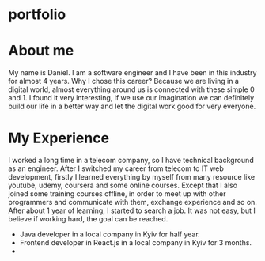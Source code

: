 # portfolio

# About me
My name is Daniel. I am a software engineer and I have been
in this industry for almost 4 years. Why I chose this career?
Because we are living in a digital world, almost everything 
around us is connected with these simple 0 and 1. I found it
very interesting, if we use our imagination we can definitely 
build our life in a better way and let the digital work good for 
very everyone.

# My Experience
I worked a long time in a telecom company, so I have technical
background as an engineer. After I switched my career from 
telecom to IT web development, firstly I learned everything
by myself from many resource like youtube, udemy, coursera
and some online courses. Except that I also joined some training
courses offline, in order to meet up with other programmers 
and communicate with them, exchange experience and so on. After
about 1 year of learning, I started to search a job. It was not
easy, but I believe if working hard, the goal can be reached.

* Java developer in a local company in Kyiv for half year.
* Frontend developer in React.js in a local company in Kyiv for 3 months.
*

